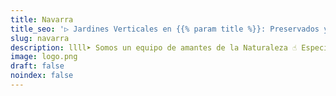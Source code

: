 ```yaml
---
title: Navarra
title_seo: '▷ Jardines Verticales en {{% param title %}}: Preservados y Artificales'
slug: navarra
description: llll➤ Somos un equipo de amantes de la Naturaleza ☝ Especializadas en Diseño de Interiores con Jardines Verticales en {{% param title %}}.
image: logo.png
draft: false
noindex: false
---
```


